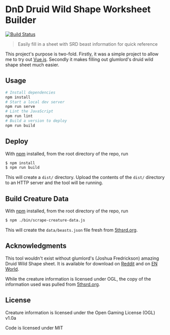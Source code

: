 # DnD Druid Wild Shape Worksheet Builder

[![Build Status](https://travis-ci.com/jbutz/dnd-druid-wildshape-worksheet.svg?branch=master)](https://travis-ci.com/jbutz/dnd-druid-wildshape-worksheet)

> Easily fill in a sheet with SRD beast information for quick reference

This project's purpose is two-fold. Firstly, it was a simple project to allow me to try out [Vue.js](https://vuejs.org/).
Secondly it makes filling out glumlord's druid wild shape sheet much easier.

## Usage

```bash
# Install dependencies
npm install
# Start a local dev server
npm run serve
# Lint the JavaScript
npm run lint
# Build a version to deploy
npm run build
```

## Deploy

With [npm](https://npmjs.org/) installed, from the root directory of the repo, run

```bash
$ npm install
$ npm run build
```

This will create a `dist/` directory. Upload the contents of the `dist/` directory to an HTTP server and the tool will be running.

## Build Creature Data

With [npm](https://npmjs.org/) installed, from the root directory of the repo, run

```bash
$ npm ./bin/scrape-creature-data.js
```

This will create the `data/beasts.json` file fresh from [5thsrd.org](https://5thsrd.org).

## Acknowledgments

This tool wouldn't exist without glumlord's (Joshua Fredrickson) amazing Druid Wild Shape sheet.
It is available for download on [Reddit](https://www.reddit.com/r/dndnext/comments/35vtyv/druid_wildshape_reference_sheet_is_there_a/) 
and on [EN World](http://www.enworld.org/forum/rpgdownloads.php?do=download&downloadid=1266).

While the creature information is licensed under OGL, the copy of the information used was pulled from [5thsrd.org](https://5thsrd.org).

## License

Creature information is licensed under the Open Gaming License (OGL) v1.0a

Code is licensed under MIT